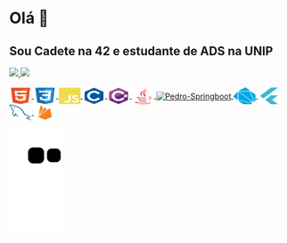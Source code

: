 # Olá 👋
## Sou Cadete na 42 e estudante de ADS na UNIP

  <div align="left">
  <a href="https://github.com/prezadopedro">
   
 
  <img height="180em" src="https://github-readme-stats.vercel.app/api?username=prezadopedro&show_icons=true&theme=dracula&include_all_commits=true&count_private=true"/>

  
   <img height="180em" src="https://github-readme-stats.vercel.app/api/top-langs/?username=prezadopedro&layout=compact&langs_count=7&theme=dracula"/>
</div>

<div style="display: inline_block"><br>
  <img align="center" alt="Pedro-HTML" height="30" width="40" src="https://raw.githubusercontent.com/devicons/devicon/master/icons/html5/html5-original.svg">
  <img align="center" alt="Pedro-CSS" height="30" width="40" src="https://raw.githubusercontent.com/devicons/devicon/master/icons/css3/css3-original.svg">
  <img align="center" alt="Pedro-Js" height="30" width="40" src="https://raw.githubusercontent.com/devicons/devicon/master/icons/javascript/javascript-plain.svg">
  <img align="center" alt="Pedro-C" height="30" width="40" src="https://raw.githubusercontent.com/devicons/devicon/master/icons/c/c-plain.svg">
  <img align="center" alt="Pedro-Csharp" height="30" width="40" src="https://raw.githubusercontent.com/devicons/devicon/master/icons/csharp/csharp-original.svg">
  <img align="center" alt="Pedro-Java" height="30" width="40" src="https://raw.githubusercontent.com/devicons/devicon/master/icons/java/java-plain.svg">
  <img align="center" alt="Pedro-Springboot" height="30" width="32" src="https://devkico.itexto.com.br/wp-content/uploads/2014/08/spring-boot-project-logo-300x270.png">
  <img align="center" alt="Pedro-Dart" height="30" width="40" src="https://raw.githubusercontent.com/devicons/devicon/master/icons/dart/dart-plain.svg">
  <img align="center" alt="Pedro-Flutter" height="30" width="40" src="https://raw.githubusercontent.com/devicons/devicon/master/icons/flutter/flutter-plain.svg">
  <img align="center" alt="Pedro-Mysql" height="30" width="40" src="https://raw.githubusercontent.com/devicons/devicon/master/icons/mysql/mysql-plain.svg">
  <img align="center" alt="Pedro-Mysql" height="30" width="40" src="https://raw.githubusercontent.com/devicons/devicon/master/icons/firebase/firebase-plain.svg">

 ![Snake animation](https://github.com/rafaballerini/rafaballerini/blob/output/github-contribution-grid-snake.svg)
 </div>
